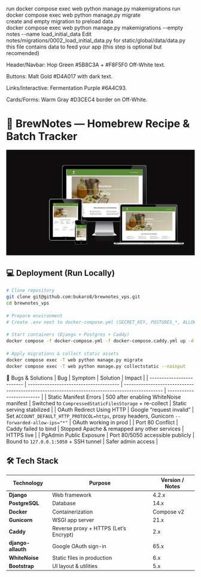run  docker compose exec web  python manage.py  makemigrations
run  docker compose exec web  python manage.py  migrate     
create and empty migration to preload data   
 docker compose exec web python manage.py makemigrations --empty notes --name load_initial_data
Edit notes/migrations/0002_load_initial_data.py
for static/global/data/data.py this file contains data to feed your app (this step is optional but recomended)


Header/Navbar: Hop Green #5B8C3A + #F8F5F0 Off-White text.

Buttons: Malt Gold #D4A017 with dark text.

Links/Interactive: Fermentation Purple #6A4C93.

Cards/Forms: Warm Gray #D3CEC4 border on Off-White.
# 🍺 BrewNotes — Homebrew Recipe & Batch Tracker
![App Screenshot](documentation/app-screenshot.jpg)

## 💻  Deployment (Run Locally)

```bash
# Clone repository
git clone git@github.com:bukaro8/brewnotes_vps.git
cd brewnotes_vps

# Prepare environment
# Create .env next to docker-compose.yml (SECRET_KEY, POSTGRES_*, ALLOWED_HOSTS, etc.)

# Start containers (Django + Postgres + Caddy)
docker compose -f docker-compose.yml -f docker-compose.caddy.yml up -d --build

# Apply migrations & collect static assets
docker compose exec -T web python manage.py migrate
docker compose exec -T web python manage.py collectstatic --noinput
```
🐛 Bugs & Solutions
| Bug                       | Symptom                                | Solution                                                                                       | Impact                    |
| ------------------------- | -------------------------------------- | ---------------------------------------------------------------------------------------------- | ------------------------- |
| Static Manifest Errors    | 500 after enabling WhiteNoise manifest | Switched to `CompressedStaticFilesStorage` + re-collect                                        | Static serving stabilized |
| OAuth Redirect Using HTTP | Google “request invalid”               | Set `ACCOUNT_DEFAULT_HTTP_PROTOCOL=https`, proxy headers, Gunicorn `--forwarded-allow-ips="*"` | OAuth working in prod     |
| Port 80 Conflict          | Caddy failed to bind                   | Stopped Apache & remapped any other services                                                   | HTTPS live                |
| PgAdmin Public Exposure   | Port 80/5050 accessible publicly       | Bound to `127.0.0.1:5050` + SSH tunnel                                                         | Safer admin access        |

## 🛠 Tech Stack
| Technology         | Purpose                               | Version / Notes |
| ------------------ | ------------------------------------- | --------------- |
| **Django**         | Web framework                         | 4.2.x           |
| **PostgreSQL**     | Database                              | 14.x            |
| **Docker**         | Containerization                      | Compose v2      |
| **Gunicorn**       | WSGI app server                       | 21.x            |
| **Caddy**          | Reverse proxy + HTTPS (Let’s Encrypt) | 2.x             |
| **django-allauth** | Google OAuth sign-in                  | 65.x            |
| **WhiteNoise**     | Static files in production            | 6.x             |
| **Bootstrap**      | UI layout & utilities                 | 5.x             |
